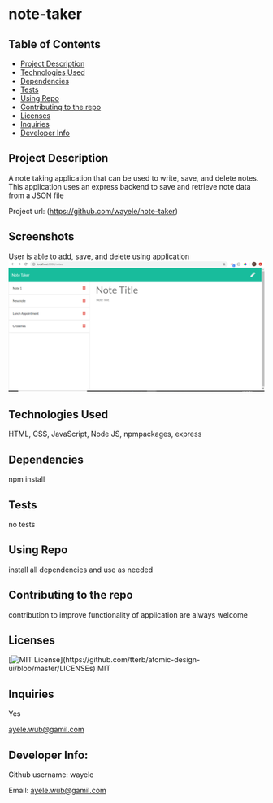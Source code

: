 # note-taker

## Table of Contents
<!--ts-->
   * [Project Description](#project-description)
   * [Technologies Used](#technologies-used) 
   * [Dependencies](#dependencies)
   * [Tests](#tests)
   * [Using Repo](#using-repo)
   * [Contributing to the repo](#contributing-to-the-repo)
   * [Licenses](#licenses)
   * [Inquiries](#inquiries)
   * [Developer Info](#developer-info)
<!--te-->
## Project Description
A note taking application that can be used to write, save, and delete notes. This application uses an express backend to save and retrieve note data from a JSON file

Project url: 
(https://github.com/wayele/note-taker)

## Screenshots
User is able to add, save, and delete using application <img src="./public/assets/scrnshots/note_scrnshot.png">

## Technologies Used
HTML, CSS, JavaScript, Node JS, npmpackages, express

## Dependencies
npm install
## Tests
no tests
## Using Repo
install all dependencies and use as needed
## Contributing to the repo
contribution to improve functionality of application are always welcome
## Licenses
[![MIT License](https://img.shields.io/apm/l/atomic-design-ui.svg?)](https://github.com/tterb/atomic-design-ui/blob/master/LICENSEs)
MIT
## Inquiries
Yes

ayele.wub@gamil.com
## Developer Info:

Github username: wayele

Email: ayele.wub@gamil.com

